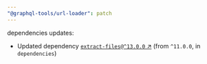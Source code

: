 ```yaml
---
"@graphql-tools/url-loader": patch
---
```


dependencies updates: 

- Updated dependency [`extract-files@^13.0.0` ↗︎](https://www.npmjs.com/package/extract-files/v/null) (from `^11.0.0`, in `dependencies`)
